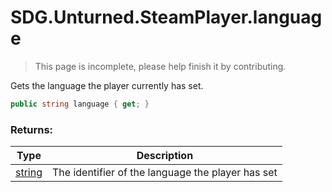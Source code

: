 # SDG.Unturned.SteamPlayer.language

> This page is incomplete, please help finish it by contributing.

Gets the language the player currently has set.

```csharp
public string language { get; }
```

### Returns:

Type | Description
------------ | -------------
[string](https://docs.microsoft.com/en-us/dotnet/api/system.string?view=netframework-3.5) | The identifier of the language the player has set